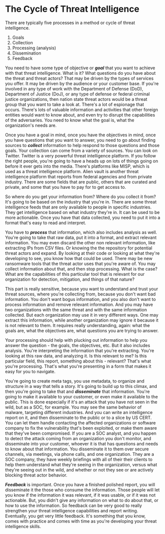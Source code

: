 # The Cycle of Threat Intelligence

There are typically five processes in a method or cycle of threat intelligence.&#x20;

1. Goals&#x20;
2. Collection
3. Processing (analysis)&#x20;
4. Dissemination&#x20;
5. Feedback

You need to have some type of objective or _**goal**_ that you want to achieve with that threat intelligence. What is it? What questions do you have about the threat and threat actors? That may be driven by the types of services you offer. It may be driven by the audience or your customer base. If you're involved in any type of work with the Department of Defense (DoD), Department of Justice (DoJ), or any type of defense or federal criminal justice organizations, then nation state threat actors would be a threat group that you want to take a look at. There's a lot of espionage that occurs. There's lots of valuable information and activities that other foreign entities would want to know about, and even try to disrupt the capabilities of the adversaries. You need to know what the goal is, what the organization's needs are.

Once you have a goal in mind, once you have the objectives in mind, once you have questions that you want to answer, you need to go about finding sources to _**collect**_ information to help respond to those questions and those goals. Your collection can come from a variety of sources. You can look on Twitter. Twitter is a very powerful threat intelligence platform. If you follow the right people, you're going to have a heads up on lots of things going on before it ever gets into the media. There's platforms like MISP, which is used as a threat intelligence platform. Alien vault is another threat intelligence platform that reports from federal agencies and from private industry. There are some fields that are public, others that are curated and private, and some that you have to pay for to get access to.&#x20;

So where do you get your information from? Where do you collect it from? It's going to be based on the industry that you're in. There are some threat intelligence feeds that are only available to people in specific industries. They get intelligence based on what industry they're in. It can be used to be more actionable. Once you have that data collected, you need to put it into a format that's easy to read and interpret.&#x20;

You have to _**process**_ that information, which also includes analysis as well. You're going to take that raw data, put it into a format, and extract relevant information. You may even discard the other non relevant information, like extracting IPs from CSV files. Or knowing the the repository for potential threat actors and expand. By looking at their code or looking at what they're developing to see, you know how that could be used. There may be new ransomware tools that the threat actor uses that you're aware of. You may collect information about that, and then stop processing. What is the case? What are the capabilities of this particular tool that is relevant for our organization for detection, mitigation, and things of that nature?&#x20;

This part is really sensitive, because you want to understand and trust your threat sources, where you're collecting from, because you don't want bad information. You don't want bogus information, and you also don't want to process information and remove relevant information. And you may have two organizations with the same threat and with the same information collected. But each organization may use it in very different ways. One may extract this information, while another organization may ignore it because it is not relevant to them. It requires really understanding, again: what the goals are, what the objectives are, what questions you are trying to answer.&#x20;

Your processing should help with plucking out information to help you answer the question - the goals, the objectives, etc. But it also includes analysis. You're interpreting the information that you're extracting. You're looking at this raw data, and analyzing it. Is this relevant to me? Is this particular field, this report, something about this - relevant? That's what you're processing. That's what you're presenting in a form that makes it easy for you to navigate.&#x20;

You're going to create meta tags, you use metadata, to organize and structure in a way that tells a story. It's going to build up to this climax, and then you're going to take that and _**disseminate**_ that information. You're going to make it available to your customer, or even make it available to the public. This is done especially if it's an attack that you have not seen in the wild, but as a SOC, for example. You may see the same behavior of malware, targeting different industries. And you can  write an intelligence report on it, and then disseminate to the public or to a slice by US CERT. You can let them handle contacting the affected organizations or software company to fix the vulnerability that's been exploited, or make them aware that they've been compromised. If you are a SOC analyst, and you happen to detect the attack coming from an organization you don't monitor, and disseminate into your customer, whoever it is that has questions and needs to know about that information. You disseminate it to them over secure channels, via meetings, via phone calls, and one organization. They are a SOC company, they have weekly briefings with all of their their clients to help them understand what they're seeing in the organization, versus what they're seeing out in the wild, and whether or not they see or are actively blocking threat actor behavior.&#x20;

_**Feedback**_ is important. Once you have a finished polished report, you will disseminate it the those who consume the information. Those people will let you know if the information it was relevant, if it was usable, or if it was not actionable. But, you didn't give any information on what to do about that, or how to use the information. So feedback can be very good to really strengthen your threat intelligence capabilities and report writing. Eventually, you get very little feedback. It's something that you know, comes with practice and comes with time as you're developing your threat intelligence skills.&#x20;
